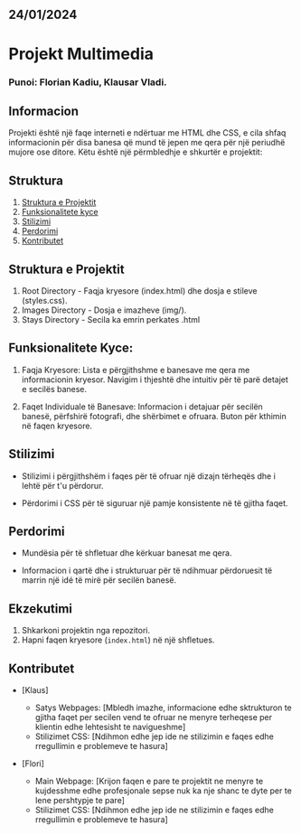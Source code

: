 ## 24/01/2024
# Projekt Multimedia
### Punoi: Florian Kadiu, Klausar Vladi.


## Informacion
Projekti është një faqe interneti e ndërtuar me HTML dhe CSS, e cila shfaq informacionin për disa banesa që mund të jepen me qera për një periudhë mujore ose ditore. Këtu është një përmbledhje e shkurtër e projektit:


## Struktura
1. [Struktura e Projektit](#struktura-e-projektit)
2. [Funksionalitete kyce](#funksionalitete-kyce)
3. [Stilizimi](#stilizimi)
4. [Perdorimi](#perdorimi)
5. [Kontributet](#kontributet)


## Struktura e Projektit
1. Root Directory - Faqja kryesore (index.html) dhe dosja e stileve (styles.css).
2. Images Directory - Dosja e imazheve (img/).
3. Stays Directory - Secila ka emrin perkates .html


## Funksionalitete Kyce:
1. Faqja Kryesore:
    Lista e përgjithshme e banesave me qera me informacionin kryesor.
    Navigim i thjeshtë dhe intuitiv për të parë detajet e secilës banese.

2. Faqet Individuale të Banesave:
    Informacion i detajuar për secilën banesë, përfshirë fotografi, dhe shërbimet e ofruara.
    Buton për kthimin në faqen kryesore.


## Stilizimi
- Stilizimi i përgjithshëm i faqes për të ofruar një dizajn tërheqës dhe i lehtë për t'u përdorur.

- Përdorimi i CSS për të siguruar një pamje konsistente në të gjitha faqet.


## Perdorimi
- Mundësia për të shfletuar dhe kërkuar banesat me qera.

- Informacion i qartë dhe i strukturuar për të ndihmuar përdoruesit të marrin një idé të mirë për secilën banesë.


## Ekzekutimi
1. Shkarkoni projektin nga repozitori.
2. Hapni faqen kryesore (`index.html`) në një shfletues.

## Kontributet
- [Klaus]
  - Satys Webpages: [Mbledh imazhe, informacione edhe sktrukturon te gjitha faqet per secilen vend te ofruar ne menyre terheqese per klientin edhe lehtesisht te navigueshme]
  - Stilizimet CSS: [Ndihmon edhe jep ide ne stilizimin e faqes edhe rregullimin e problemeve te hasura]

- [Flori]
  - Main Webpage: [Krijon faqen e pare te projektit ne menyre te kujdesshme edhe profesjonale sepse nuk ka nje shanc te dyte per te lene pershtypje te pare]
  - Stilizimet CSS: [Ndihmon edhe jep ide ne stilizimin e faqes edhe rregullimin e problemeve te hasura]
